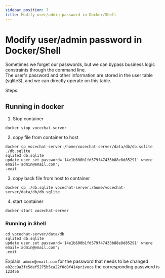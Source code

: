 ```yaml
---
sidebar_position: 7
title: Modify user/admin password in Docker/Shell
---
```


# Modify user/admin password in Docker/Shell
Sometimes we forget our passwords, but we can bypass business logic constraints through the command line.  
The user's password and other information are stored in the user table (sqlite3), and we can directly operate on this table.  

Steps:

## Running in docker
1. Stop container
```
docker stop vocechat-server
```

2. copy file from container to host
```
docker cp vocechat-server:/home/vocechat-server/data/db/db.sqlite ./db.sqlite
sqlite3 db.sqlite
update user set password='14e1b600b1fd579f47433b88e8d85291' where email='admin@email.com';
.exit
```

3. copy back file from host to container
```
docker cp ./db.sqlite vocechat-server:/home/vocechat-server/data/db/db.sqlite
```

4. start container
```
docker start vocechat-server
```

### Running in Shell
```
cd vocechat-server/data/db
sqlite3 db.sqlite
update user set password='14e1b600b1fd579f47433b88e8d85291' where email='admin@email.com';
.exit
```

Explain:
`admin@email.com` for the password that needs to be changed  
`a02cc9a3fc5def5275b5ca22f0d8f414privoce` the corresponding password is `123456`
